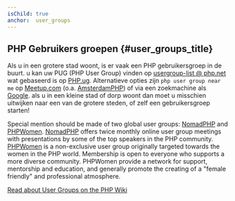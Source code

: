 ```yaml
---
isChild: true
anchor:  user_groups
---
```


## PHP Gebruikers groepen {#user_groups_title}

Als u in een grotere stad woont, is er vaak een PHP gebruikersgroep in de buurt. u kan uw PUG (PHP User Group) vinden op [usergroup-list @ php.net][php-uglist] wat gebaseerd is op [PHP.ug][php-ug]. Alternatieve opties zijn ```php user group near me``` op [Meetup.com][meetup] (o.a. [AmsterdamPHP][AmsterdamPHP]) of via een zoekmachine als [Google][google]. als u in een kleine stad of dorp woont dan moet u misschien uitwijken naar een van de grotere steden, of zelf een gebruikersgroep starten!

Special mention should be made of two global user groups: [NomadPHP] and [PHPWomen]. [NomadPHP] offers twice monthly
online user group meetings with presentations by some of the top speakers in the PHP community.
[PHPWomen] is a non-exclusive user group originally targeted towards the women in the PHP world. Membership is open to
everyone who supports a more diverse community. PHPWomen provide a network for support, mentorship and education, and
generally promote the creating of a "female friendly" and professional atmosphere.

[Read about User Groups on the PHP Wiki][php-wiki]

[google]: https://www.google.com/search?q=php+user+group+near+me
[meetup]: http://www.meetup.com/find/
[php-ug]: http://php.ug/
[NomadPHP]: https://nomadphp.com/
[PHPWomen]: http://phpwomen.org/
[php-wiki]: https://wiki.php.net/usergroups
[php-uglist]: http://php.net/ug.php
[AmsterdamPHP]: http://www.meetup.com/AmsterdamPHP/
